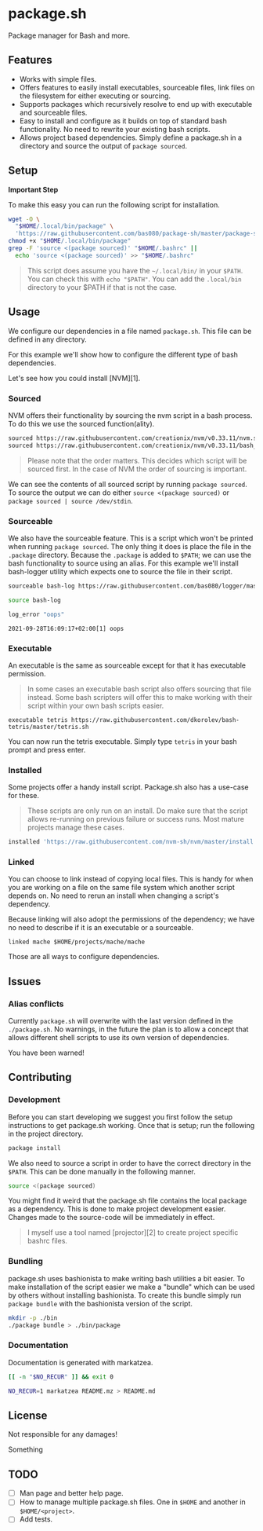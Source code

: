 # package.sh

Package manager for Bash and more.

## Features

- Works with simple files.
- Offers features to easily install executables, sourceable files, link files
  on the filesystem for either executing or sourcing.
- Supports packages which recursively resolve to end up with executable and
  sourceable files.
- Easy to install and configure as it builds on top of standard bash
  functionality. No need to rewrite your existing bash scripts.
- Allows project based dependencies. Simply define a package.sh in a directory
  and source the output of `package sourced`.

## Setup

**Important Step**

To make this easy you can run the following script for installation.

```bash
wget -O \
  "$HOME/.local/bin/package" \
  'https://raw.githubusercontent.com/bas080/package-sh/master/package-sh'
chmod +x "$HOME/.local/bin/package"
grep -F 'source <(package sourced)' "$HOME/.bashrc" ||
  echo 'source <(package sourced)' >> "$HOME/.bashrc"
```

> This script does assume you have the `~/.local/bin/` in your `$PATH`. You can
> check this with `echo "$PATH"`. You can add the `.local/bin` directory to
> your $PATH if that is not the case.

## Usage

We configure our dependencies in a file named `package.sh`. This file can be
defined in any directory.

For this example we'll show how to configure the different type of bash
dependencies.

Let's see how you could install [NVM][1].

### Sourced

NVM offers their functionality by sourcing the nvm script in a bash process. To
do this we use the sourced function(ality).

```sh
sourced https://raw.githubusercontent.com/creationix/nvm/v0.33.11/nvm.sh
sourced https://raw.githubusercontent.com/creationix/nvm/v0.33.11/bash_completion
```

> Please note that the order matters. This decides which script will be sourced
> first. In the case of NVM the order of sourcing is important.

We can see the contents of all sourced script by running `package sourced`. To
source the output we can do either `source <(package sourced)` or `package
sourced | source /dev/stdin`.

### Sourceable

We also have the sourceable feature. This is a script which won't be printed
when running `package sourced`. The only thing it does is place the file in the
`.package` directory. Because the `.package` is added to `$PATH`; we can use
the bash functionality to source using an alias. For this example we'll install
bash-logger utility which expects one to source the file in their script.

```bash
sourceable bash-log https://raw.githubusercontent.com/bas080/logger/master/logger
```

```bash bash 2>&1
source bash-log

log_error "oops"
```
```
2021-09-28T16:09:17+02:00[1] oops
```

### Executable

An executable is the same as sourceable except for that it has executable
permission.

> In some cases an executable bash script also offers sourcing that file
> instead. Some bash scripters will offer this to make working with their
> script within your own bash scripts easier.

```
executable tetris https://raw.githubusercontent.com/dkorolev/bash-tetris/master/tetris.sh
```

You can now run the tetris executable. Simply type `tetris` in your bash prompt
and press enter.

### Installed

Some projects offer a handy install script. Package.sh also has a use-case for
these.

> These scripts are only run on an install. Do make sure that the script allows
> re-running on previous failure or success runs. Most mature projects manage
> these cases.

```sh
installed 'https://raw.githubusercontent.com/nvm-sh/nvm/master/install.sh'
```

### Linked


You can choose to link instead of copying local files. This is handy for when
you are working on a file on the same file system which another script depends
on. No need to rerun an install when changing a script's dependency.

Because linking will also adopt the permissions of the dependency; we have no
need to describe if it is an executable or a sourceable.

```
linked mache $HOME/projects/mache/mache
```

Those are all ways to configure dependencies.

## Issues

### Alias conflicts

Currently `package.sh` will overwrite with the last version defined in the
`./package.sh`. No warnings, in the future the plan is to allow a concept that
allows different shell scripts to use its own version of dependencies.

You have been warned!

## Contributing

### Development

Before you can start developing we suggest you first follow the setup
instructions to get package.sh working. Once that is setup; run the following
in the project directory.

```bash bash 2>&1
package install
```

We also need to source a script in order to have the correct directory in the
`$PATH`. This can be done manually in the following manner.

```bash
source <(package sourced)
```

You might find it weird that the package.sh file contains the local package as
a dependency. This is done to make project development easier. Changes made to
the source-code will be immediately in effect.

> I myself use a tool named [projector][2] to create project specific bashrc
> files.

### Bundling

package.sh uses bashionista to make writing bash utilities a bit easier. To
make installation of the script easier we make a "bundle" which can be used by
others without installing bashionista. To create this bundle simply run `package
bundle` with the bashionista version of the script.

```bash bash
mkdir -p ./bin
./package bundle > ./bin/package
```

### Documentation

Documentation is generated with markatzea.

```bash bash
[[ -n "$NO_RECUR" ]] && exit 0

NO_RECUR=1 markatzea README.mz > README.md
```

## License

Not responsible for any damages!

Something

## TODO

- [ ] Man page and better help page.
- [ ] How to manage multiple package.sh files. One in `$HOME` and another in
  `$HOME/<project>`.
- [ ] Add tests.
